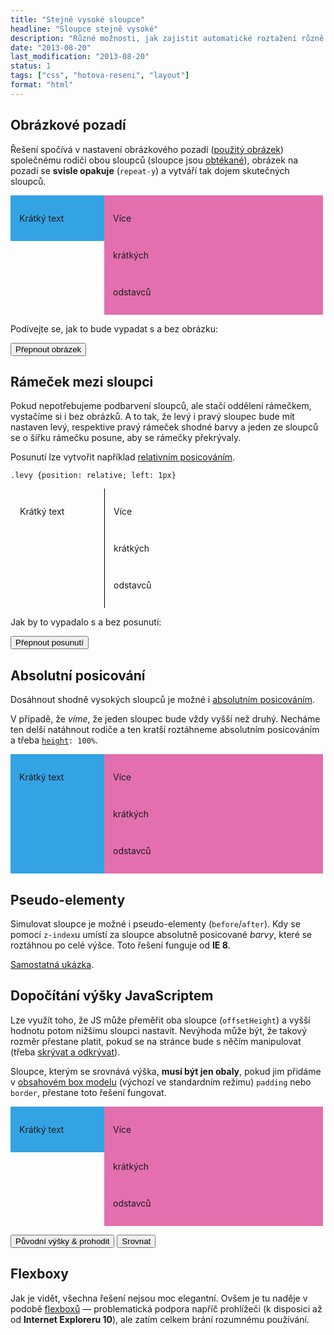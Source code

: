 ```yaml
---
title: "Stejně vysoké sloupce"
headline: "Sloupce stejně vysoké"
description: "Různé možnosti, jak zajistit automatické roztažení různě vysokých sloupců na stejnou výšku."
date: "2013-08-20"
last_modification: "2013-08-20"
status: 1
tags: ["css", "hotova-reseni", "layout"]
format: "html"
---
```


<h2 id="obrazek">Obrázkové pozadí</h2>
<p>Řešení spočívá v nastavení obrázkového pozadí (<a href="/files/stejne-vysoke-sloupce/opakujici.png">použitý obrázek</a>) společnému rodiči obou sloupců (sloupce jsou <a href="/float">obtékané</a>), obrázek na pozadí se <b>svisle opakuje</b> (<code>repeat-y</code>) a vytváří tak dojem skutečných sloupců.</p>

<!-- Kód ukázky #1 -->
<div class="live">
  <style>
    .obrazek {width: 500px}
    .obrazek .levy {float: left; width: 150px; background: #34A3E4}
    .obrazek .pravy {float: right; width: 350px; background: #E36FAF}
    .pozadi {background: url("/files/stejne-vysoke-sloupce/opakujici.png") repeat-y}
    .obrazek p {padding: 1em}
  </style>
  <div class="obrazek pozadi" id="pozadi">
    <div class="levy"><p>Krátký text</p></div>
    <div class="pravy"><p>Více</p>
    <p>krátkých</p>
    <p>odstavců</p>
    </div>
    <div style="clear: both"></div>
  </div>
</div>
<!-- konec ukázky #1 -->

<script>
  var obr = document.getElementById("pozadi");
</script>
<p>Podívejte se, jak to bude vypadat s a bez obrázku:</p>
<p><button onclick='obr.className = obr.className == "obrazek pozadi" ? "obrazek" : "obrazek pozadi"'>Přepnout obrázek</button></p>

<h2 id="ramecek">Rámeček mezi sloupci</h2>
<p>Pokud nepotřebujeme podbarvení sloupců, ale stačí oddělení rámečkem, vystačíme si i bez obrázků. A to tak, že levý i pravý sloupec bude mít nastaven levý, respektive pravý rámeček shodné barvy a jeden ze sloupců se o šířku rámečku posune, aby se rámečky překrývaly.</p>

<p>Posunutí lze vytvořit například <a href="/position#relative">relativním posicováním</a>.</p>
<pre><code>.levy {position: relative; left: 1px}</code></pre>

<!-- Kód ukázky #2 -->
<div class="live">
  <style>
    .sloupce {width: 500px}
    .sloupce .levy {float: left; width: 149px; border-right: 1px solid #000; position: relative; left: 1px}
    .sloupce .pravy {float: right; width: 349px; border-left: 1px solid #000}
    .sloupce p {padding: 1em}
  </style>
  <div class="sloupce">
    <div class="levy" id="levy"><p>Krátký text</p></div>
    <div class="pravy"><p>Více</p>
    <p>krátkých</p>
    <p>odstavců</p>
    </div>
    <div style="clear: both"></div>
  </div>
</div>
<!-- konec ukázky #2 -->

<script>
  var levy = document.getElementById("levy");
</script>
<p>Jak by to vypadalo s a bez posunutí:</p>
<p><button onclick='levy.style.left = ((levy.style.left == "0px") ? "1px" : "0px")'>Přepnout posunutí</button></p>

<h2 id="absolute">Absolutní posicování</h2>
<p>Dosáhnout shodně vysokých sloupců je možné i <a href="/position#absolute">absolutním posicováním</a>.</p>
<p>V případě, že <i>víme</i>, že jeden sloupec bude vždy vyšší než druhý. Necháme ten delší natáhnout rodiče a ten kratší roztáhneme absolutním posicováním a třeba <code><a href="/height">height</a>: 100%</code>.</p>

<!-- Kód ukázky #3 -->
<div class="live">
  <style>
    .posicovani {position: relative; width: 500px}
    .posicovani .levy {width: 150px; background: #34A3E4; position: absolute; height: 100%}
    .posicovani .pravy {float: right; width: 350px; background: #E36FAF}
    .posicovani p {padding: 1em}
  </style>
  <div class="posicovani" id="pozadi">
    <div class="levy"><p>Krátký text</p></div>
    <div class="pravy"><p>Více</p>
    <p>krátkých</p>
    <p>odstavců</p>
    </div>
    <div style="clear: both"></div>
  </div>
</div>
<!-- konec ukázky #3 -->

<h2 id="pseudo-elementy">Pseudo-elementy</h2>

<p>Simulovat sloupce je možné i pseudo-elementy (<code>before</code>/<code>after</code>). Kdy se pomocí <code>z-index</code>u umístí za sloupce absolutně posicované <i>barvy</i>, které se roztáhnou po celé výšce. Toto řešení funguje od <b>IE 8</b>.</p>

<p><a href="https://kod.djpw.cz/cocb">Samostatná ukázka</a>.</p>

<h2 id="js">Dopočítání výšky JavaScriptem</h2>
<p>Lze využít toho, že JS může přeměřit oba sloupce (<code>offsetHeight</code>) a vyšší hodnotu potom nižšímu sloupci nastavit. Nevýhoda může být, že takový rozměr přestane platit, pokud se na stránce bude s něčím manipulovat (třeba <a href="/zobrazit-skryt">skrývat a odkrývat</a>).</p>

<p>Sloupce, kterým se srovnává výška, <b>musí být jen obaly</b>, pokud jim přidáme v <a href="/box-model#content-box">obsahovém box modelu</a> (výchozí ve standardním režimu) <code>padding</code> nebo <code>border</code>, přestane toto řešení fungovat.</p>

<!-- Kód ukázky #4 -->
<div class="live">
  <style>
    .scriptem {width: 500px}
    .scriptem .levy {float: left; width: 150px; background: #34A3E4}
    .scriptem .pravy {float: right; width: 350px; background: #E36FAF}
    .scriptem p {padding: 1em}
  </style>
  <div class="scriptem">
    <div class="levy" id="prvni"><p>Krátký text</p></div>
    <div class="pravy" id="druhy"><p>Více</p>
    <p>krátkých</p>
    <p>odstavců</p>
    </div>
    <div style="clear: both"></div>
  </div>
</div>

<script>
function srovnatVysku(levy, pravy) {
  if (pravy.offsetHeight > levy.offsetHeight) {
    levy.style.height = pravy.offsetHeight + "px";
  }
  else {
    pravy.style.height = levy.offsetHeight + "px";
  }
}

srovnatVysku(document.getElementById("prvni"), document.getElementById("druhy"));
</script>
<!-- konec ukázky #4 -->

<script>
  function puvodniVyska(levy, pravy) {
    var pravyHtml = pravy.innerHTML;
    pravy.innerHTML = levy.innerHTML;
    levy.innerHTML = pravyHtml;
    
    levy.style.height = "auto";
    pravy.style.height = "auto";
}
</script>
<p><button onclick='puvodniVyska(document.getElementById("prvni"), document.getElementById("druhy"))'>Původní výšky &amp; prohodit</button> <button onclick='srovnatVysku(document.getElementById("prvni"), document.getElementById("druhy"))'>Srovnat</button></p>

<h2 id="flex">Flexboxy</h2>
<p>Jak je vidět, všechna řešení nejsou moc elegantní. Ovšem je tu naděje v podobě <a href="/flexbox">flexboxů</a> — problematická podpora napříč prohlížeči (k disposici až od <b>Internet Exploreru 10</b>), ale zatím celkem brání rozumnému používání.</p>